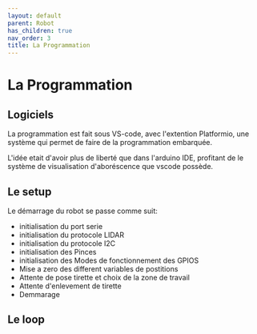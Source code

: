```yaml
---
layout: default
parent: Robot
has_children: true
nav_order: 3
title: La Programmation
---
```


# La Programmation

## Logiciels

La programmation est fait sous VS-code, avec l'extention Platformio, une système qui permet de faire de la programmation embarquée.

L'idée etait d'avoir plus de liberté que dans l'arduino IDE, profitant de le système de visualisation d'aboréscence que vscode possède.

## Le setup

Le démarrage du robot se passe comme suit:

- initialisation du port serie
- initialisation du protocole LIDAR
- initialisation du protocole I2C
- initialisation des Pinces
- initialisation des Modes de fonctionnement des GPIOS
- Mise a zero des different variables de postitions
- Attente de pose tirette et choix de la zone de travail
- Attente d'enlevement de tirette
- Demmarage

## Le loop






